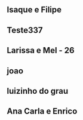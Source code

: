 ## Isaque e Filipe

## Teste337

## Larissa e Mel - 26

## joao

## luizinho do grau

## Ana Carla e Enrico